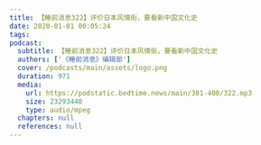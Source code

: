 ```yaml
---
title: 【睡前消息322】评价日本风情街，要看新中国文化史
date: 2020-01-01 00:05:24
tags:
podcast:
  subtitle: 【睡前消息322】评价日本风情街，要看新中国文化史
  authors: ['《睡前消息》编辑部']
  cover: /podcasts/main/assets/logo.png
  duration: 971
  media:
    url: https://podstatic.bedtime.news/main/301-400/322.mp3
    size: 23293440
    type: audio/mpeg
  chapters: null
  references: null
---
```

